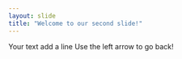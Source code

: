 ```yaml
---
layout: slide
title: "Welcome to our second slide!"
---
```

Your text
add a line
Use the left arrow to go back!
